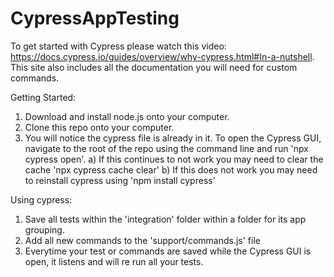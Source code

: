# CypressAppTesting
To get started with Cypress please watch this video: https://docs.cypress.io/guides/overview/why-cypress.html#In-a-nutshell.
This site also includes all the documentation you will need for custom commands.

Getting Started: 
  1) Download and install node.js onto your computer.
  2) Clone this repo onto your computer. 
  3) You will notice the cypress file is already in it.  To open the Cypress GUI, navigate to the root of the repo using the command line and run 'npx cypress open'. 
      a) If this continues to not work you may need to clear the cache 'npx cypress cache clear'
      b) If this does not work you may need to reinstall cypress using 'npm install cypress'
    
Using cypress: 
  1) Save all tests within the 'integration' folder within a folder for its app grouping.
  2) Add all new commands to the 'support/commands.js' file
  3) Everytime your test or commands are saved while the Cypress GUI is open, it listens and will re run all your tests.
  
